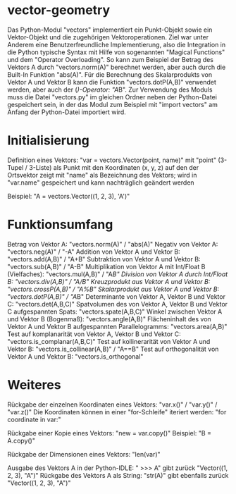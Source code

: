 # vector-geometry

Das Python-Modul "vectors" implementiert ein Punkt-Objekt sowie ein Vektor-Objekt und die zugehörigen Vektoroperationen. Ziel war unter Anderem eine Benutzerfreundliche Implementierung, also die Integration in die Python typische Syntax mit Hilfe von sogenannten "Magical Functions" und dem "Operator Overloading". So kann zum Beispiel der Betrag des Vektors A durch "vectors.norm(A)" berechnet werden, aber auch durch die Built-In Funktion "abs(A)". Für die Berechnung des Skalarprodukts von Vektor A und Vektor B kann die Funktion "vectors.dotP(A,B)" verwendet werden, aber auch der (*)-Operator: "A*B".
Zur Verwendung des Moduls muss die Datei "vectors.py" im gleichen Ordner neben der Python-Datei gespeichert sein, in der das Modul zum Beispiel mit "import vectors" am Anfang der Python-Datei importiert wird.


# Initialisierung

Definition eines Vektors:
"var = vectors.Vector(point, name)"
mit "point" (3-Tupel / 3-Liste) als Punkt mit den Koordinaten (x, y, z) auf den der Ortsvektor zeigt
mit "name" als Bezeichnung des Vektors; wird in "var.name" gespeichert und kann nachträglich geändert werden

Beispiel: "A = vectors.Vector((1, 2, 3), 'A')"


# Funktionsumfang

Betrag von Vektor A: "vectors.norm(A)" / "abs(A)"
Negativ von Vektor A: "vectors.neg(A)" / "-A"
Addition von Vektor A und Vektor B: "vectors.add(A,B)" / "A+B"
Subtraktion von Vektor A und Vektor B: "vectors.sub(A,B)" / "A-B"
Multiplikation von Vektor A mit Int/Float B (Vielfaches): "vectors.mul(A,B)" / "A*B"
Division von Vektor A durch Int/Float B: "vectors.div(A,B)" / "A/B"
Kreuzprodukt aus Vektor A und Vektor B: "vectors.crossP(A,B)" / "A%B"
Skalarprodukt aus Vektor A und Vektor B: "vectors.dotP(A,B)" / "A*B"
Determinante von Vektor A, Vektor B und Vektor C: "vectors.det(A,B,C)"
Spatvolumen des von Vektor A, Vektor B und Vektor C aufgespannten Spats: "vectors.spate(A,B,C)"
Winkel zwischen Vektor A und Vektor B (Bogenmaß): "vectors.angle(A,B)"
Flächeninhalt des von Vektor A und Vektor B aufgespannten Parallelogramms: "vectors.area(A,B)"
Test auf komplanarität von Vektor A, Vektor B und Vektor C: "vectors.is_complanar(A,B,C)"
Test auf kollinerarität von Vektor A und Vektor B: "vectors.is_collinear(A,B)" / "A==B"
Test auf orthogonalität von Vektor A und Vektor B: "vectors.is_orthogonal"


# Weiteres

Rückgabe der einzelnen Koordinaten eines Vektors: "var.x()" / "var.y()" / "var.z()"
Die Koordinaten können in einer "for-Schleife" iteriert werden: "for coordinate in var:"

Rückgabe einer Kopie eines Vektors: "new = var.copy()"
Beispiel: "B = A.copy()"

Rückgabe der Dimensionen eines Vektors: "len(var)"

Ausgabe des Vektors A in der Python-IDLE: " >>> A" gibt zurück "Vector((1, 2, 3), "A")"
Rückgabe des Vektors A als String: "str(A)" gibt ebenfalls zurück "Vector((1, 2, 3), "A")"






